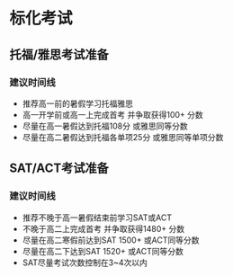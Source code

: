 # 标化考试

## 托福/雅思考试准备
### 建议时间线
- 推荐高一前的暑假学习托福雅思
- 高一开学前或高一上完成首考 并争取获得100+ 分数
- 尽量在高一暑假达到托福108分 或雅思同等分数
- 尽量在高二暑假达到托福各单项25分 或雅思同等单项分数

## SAT/ACT考试准备
### 建议时间线
- 推荐不晚于高一暑假结束前学习SAT或ACT
- 不晚于高二上完成首考 并争取获得1480+ 分数
- 尽量在高二寒假前达到SAT 1500+ 或ACT同等分数
- 尽量在高二下达到SAT 1520+ 或ACT同等分数
- SAT尽量考试次数控制在3~4次以内
